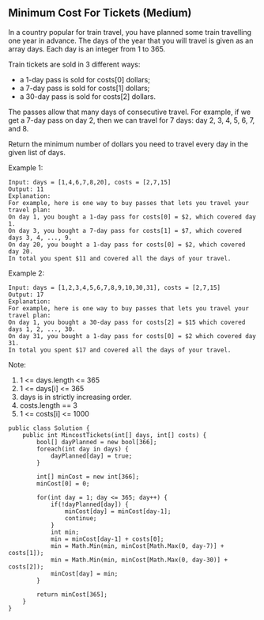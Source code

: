 ## Minimum Cost For Tickets (Medium)

In a country popular for train travel, you have planned some train travelling one year in advance.  The days of the year that you will travel is given as an array days.  Each day is an integer from 1 to 365.

Train tickets are sold in 3 different ways:

* a 1-day pass is sold for costs[0] dollars;
* a 7-day pass is sold for costs[1] dollars;
* a 30-day pass is sold for costs[2] dollars.

The passes allow that many days of consecutive travel.  For example, if we get a 7-day pass on day 2, then we can travel for 7 days: day 2, 3, 4, 5, 6, 7, and 8.

Return the minimum number of dollars you need to travel every day in the given list of days.

 

Example 1:
```
Input: days = [1,4,6,7,8,20], costs = [2,7,15]
Output: 11
Explanation: 
For example, here is one way to buy passes that lets you travel your travel plan:
On day 1, you bought a 1-day pass for costs[0] = $2, which covered day 1.
On day 3, you bought a 7-day pass for costs[1] = $7, which covered days 3, 4, ..., 9.
On day 20, you bought a 1-day pass for costs[0] = $2, which covered day 20.
In total you spent $11 and covered all the days of your travel.
```
Example 2:
```
Input: days = [1,2,3,4,5,6,7,8,9,10,30,31], costs = [2,7,15]
Output: 17
Explanation: 
For example, here is one way to buy passes that lets you travel your travel plan:
On day 1, you bought a 30-day pass for costs[2] = $15 which covered days 1, 2, ..., 30.
On day 31, you bought a 1-day pass for costs[0] = $2 which covered day 31.
In total you spent $17 and covered all the days of your travel.
```

Note:

1. 1 <= days.length <= 365
1. 1 <= days[i] <= 365
1. days is in strictly increasing order.
1. costs.length == 3
1. 1 <= costs[i] <= 1000

```
public class Solution {
    public int MincostTickets(int[] days, int[] costs) {
        bool[] dayPlanned = new bool[366];
        foreach(int day in days) {
            dayPlanned[day] = true;
        }
        
        int[] minCost = new int[366];
        minCost[0] = 0;
        
        for(int day = 1; day <= 365; day++) {
            if(!dayPlanned[day]) {
                minCost[day] = minCost[day-1];
                continue;
            }
            int min;
            min = minCost[day-1] + costs[0];
            min = Math.Min(min, minCost[Math.Max(0, day-7)] + costs[1]);
            min = Math.Min(min, minCost[Math.Max(0, day-30)] + costs[2]);
            minCost[day] = min;
        }
        
        return minCost[365];
    }
}
```
